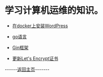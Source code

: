 # 学习计算机运维的知识。

* [在docker上安装WordPress](WordPress/How_to_install_WordPress_using_Docker.md)

* [go语言](Go/README.md)

* [Gin框架](Gin/README.md)    

* [更新Let's Encrypt证书](update_https_cert/update_https_cert.md)

------[返回主页](../README.md)-------